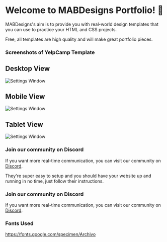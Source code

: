 
# Welcome to MABDesigns Portfolio! 👋

MABDesigns's aim is to provide you with real-world design templates that you can use to practice your HTML and CSS projects. 

Free, all templates are high quality and will make great portfolio pieces.

### Screenshots of YelpCamp Template

## Desktop View
![Settings Window](https://raw.github.com/MABDesigns/yelpcamp/main/Design/Landing%20Page%20-%20Desktop%20View.jpg)
## Mobile View
![Settings Window](https://raw.github.com/MABDesigns/Ondeck-landing-page/main/Design/Landing%20Page%20-%20Mobile%20View.jpg)
## Tablet View
![Settings Window](https://raw.github.com/MABDesigns/Ondeck-landing-page/main/Design/Landing%20Page%20-%20Tablet%20View.jpg)
### Join our community on Discord

If you want more real-time communication, you can visit our community on [Discord](https://discord.gg/5tJjhTuqfF). 


They're super easy to setup and you should have your website up and running in no time, just follow their instructions.

### Join our community on Discord

If you want more real-time communication, you can visit our community on [Discord](https://discord.gg/5tJjhTuqfF). 

### Fonts Used

https://fonts.google.com/specimen/Archivo 
